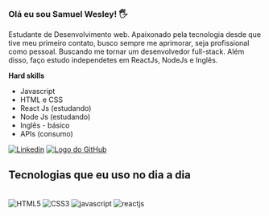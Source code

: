### Olá eu sou Samuel Wesley! 🖐️
Estudante de Desenvolvimento web. Apaixonado pela tecnologia desde que tive meu primeiro contato, busco sempre me aprimorar, seja profissional como pessoal. Buscando me tornar um desenvolvedor full-stack. Além disso, faço estudo independetes em ReactJs, NodeJs e Inglês.


**Hard skills**

- Javascript
- HTML e CSS
- React Js (estudando)
- Node Js (estudando)
- Inglês - básico
- APIs (consumo)

[![Linkedin](	https://img.shields.io/badge/LinkedIn-0077B5?style=for-the-badge&logo=linkedin&logoColor=white)](https://www.linkedin.com/in/samuel-wesley-03b9a7248/)
[![Logo do GitHub](https://img.shields.io/badge/Gmail-D14836?style=for-the-badge&logo=gmail&logoColor=white)](mailto:samuelwesley.contato@gmail.com)

<!-- ![samuel wesley GitHub stats](https://github-readme-stats.vercel.app/api?username=samuelwesleydev&show_icons=true&theme=merko) -->

## Tecnologias que eu uso no dia a dia
<div style="display:inline_block;"><br/>
    <img align="center" alt="HTML5" src="https://img.shields.io/badge/HTML5-E34F26?style=for-the-badge&logo=html5&logoColor=white">
    <img align="center" alt="CSS3" src="https://img.shields.io/badge/CSS3-1572B6?style=for-the-badge&logo=css3&logoColor=white">
    <img align="center" alt="javascript" src="https://img.shields.io/badge/JavaScript-F7DF1E?style=for-the-badge&logo=javascript&logoColor=black">
    <img align="center" alt="reactjs" src="https://img.shields.io/badge/react-%2320232a.svg?style=for-the-badge&logo=react&logoColor=%2361DAFB">
    
</div><br/>
